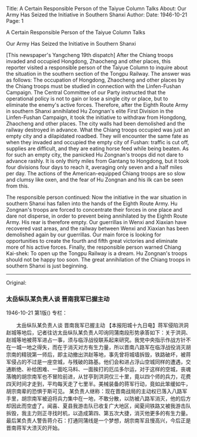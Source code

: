Title: A Certain Responsible Person of the Taiyue Column Talks About: Our Army Has Seized the Initiative in Southern Shanxi
Author:
Date: 1946-10-21
Page: 1

A Certain Responsible Person of the Taiyue Column Talks

Our Army Has Seized the Initiative in Southern Shanxi

[This newspaper's Yangcheng 19th dispatch] After the Chiang troops invaded and occupied Hongdong, Zhaocheng and other places, this reporter visited a responsible person of the Taiyue Column to inquire about the situation in the southern section of the Tongpu Railway. The answer was as follows: The occupation of Hongdong, Zhaocheng and other places by the Chiang troops must be studied in connection with the Linfen-Fushan Campaign. The Central Committee of our Party instructed that the operational policy is not to gain or lose a single city or place, but to eliminate the enemy's active forces. Therefore, after the Eighth Route Army in southern Shanxi annihilated Hu Zongnan's elite First Division in the Linfen-Fushan Campaign, it took the initiative to withdraw from Hongdong, Zhaocheng and other places. The city walls had been demolished and the railway destroyed in advance. What the Chiang troops occupied was just an empty city and a dilapidated roadbed. They will encounter the same fate as when they invaded and occupied the empty city of Fushan: traffic is cut off, supplies are difficult, and they are eating horse feed while being beaten. As for such an empty city, the panicked Hu Zongnan's troops did not dare to advance rashly. It is only thirty miles from Gantang to Hongdong, but it took four divisions four days to reach it, averaging only seven and a half miles per day. The actions of the American-equipped Chiang troops are so slow and clumsy like oxen, and the fear of Hu Zongnan and his ilk can be seen from this.

The responsible person continued: Now the initiative in the war situation in southern Shanxi has fallen into the hands of the Eighth Route Army. Hu Zongnan's troops are forced to concentrate their forces in one place and dare not disperse, in order to prevent being annihilated by the Eighth Route Army. His rear is therefore empty. Our guerrillas in Wenxi and Xiaxian have recovered vast areas, and the railway between Wenxi and Xiaxian has been demolished again by our guerrillas. Our main force is looking for opportunities to create the fourth and fifth great victories and eliminate more of his active forces. Finally, the responsible person warned Chiang Kai-shek: To open up the Tongpu Railway is a dream. Hu Zongnan's troops should not be happy too soon. The great annihilation of the Chiang troops in southern Shanxi is just beginning.



<hr /> 

Original: 


### 太岳纵队某负责人谈  晋南我军已握主动

1946-10-21
第1版()
专栏：

　　太岳纵队某负责人谈
    晋南我军已握主动
    【本报阳城十九日电】蒋军侵陷洪洞赵城等地后，记者往访太岳纵队某负责人叩询同蒲南段形势承答如下：关于洪洞、赵城等地被蒋军进占一事，须与临浮战役联系起来研究。我党中央指示作战方针不在一城一地之得失，而在于消灭对方有生力量，所以晋南八路军在临浮战役消灭胡宗南的精锐第一师后，即主动撤出洪赵等地，事先曾将城墙拆毁，铁路破坏，被蒋军侵占的不过是一座空城，与残破的路基。他们会和进占浮山空城同样的遭遇，交通断绝、补给困难、一面吃马料、一面挨打的厄瓜多尔运，对于这样的空城，丧魂落魄的胡宗南军也不冒险前进，从甘亭到洪洞仅三十里，竟以四个师的兵力，花费四天时间才走到，平均每天走了七里半。美械装备的蒋军行动，竟如此笨缓如牛，胡宗南辈的恐惧于斯可见。
    某负责人继称：现在晋南战局的主动权已落入八路军手里，胡宗南军被迫将兵力集中在一地，不敢分散，以防被八路军消灭，他的后方却因此而空虚了。闻喜、夏县我游击队已收复广大地区，闻夏间铁路又被我游击队拆毁，我主力则正寻找时机，以造成第四、第五次大捷，消灭他更多的有生力量。最后某负责人警告蒋介石：打通同蒲线是一个梦想，胡宗南军且慢高兴，今后正是晋南蒋军大溃灭的开始。
